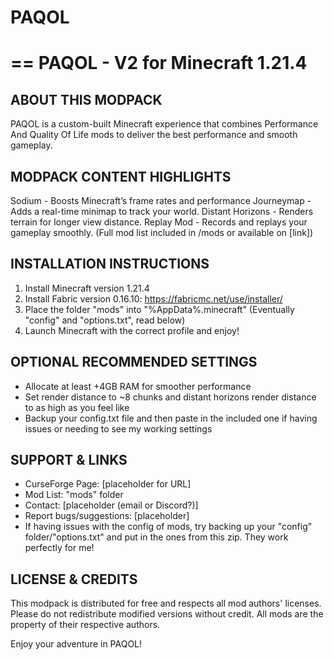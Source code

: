 # PAQOL
==
                PAQOL - V2 for Minecraft 1.21.4
==============================================

  ABOUT THIS MODPACK
-----------------------------------------------------------
PAQOL is a custom-built Minecraft experience that 
combines Performance And Quality Of Life mods to 
deliver the best performance and smooth gameplay.

  MODPACK CONTENT HIGHLIGHTS
-----------------------------------------------------------
Sodium - Boosts Minecraft’s frame rates and performance
Journeymap - Adds a real-time minimap to track your world.
Distant Horizons - Renders terrain for longer view distance.
Replay Mod - Records and replays your gameplay smoothly.
(Full mod list included in /mods or available on [link])

  INSTALLATION INSTRUCTIONS
-----------------------------------------------------------
1. Install Minecraft version 1.21.4
2. Install Fabric version 0.16.10:
   https://fabricmc.net/use/installer/
3. Place the folder "mods" into "%AppData%\.minecraft"
   (Eventually "config" and "options.txt", read below)
4. Launch Minecraft with the correct profile and enjoy!

 OPTIONAL RECOMMENDED SETTINGS
-----------------------------------------------------------
- Allocate at least +4GB RAM for smoother performance
- Set render distance to ~8 chunks and distant horizons 
  render distance to as high as you feel like
- Backup your config.txt file and then paste in the included
  one if having issues or needing to see my working settings

 SUPPORT & LINKS
-----------------------------------------------------------
- CurseForge Page: [placeholder for URL]
- Mod List: "mods" folder
- Contact: [placeholder (email or Discord?)]
- Report bugs/suggestions: [placeholder]
- If having issues with the config of mods, try backing up 
  your "config" folder/"options.txt" and put in the ones 
  from this zip. They work perfectly for me!

 LICENSE & CREDITS
-----------------------------------------------------------
This modpack is distributed for free and respects all mod authors'
licenses. Please do not redistribute modified versions without credit.
All mods are the property of their respective authors.


Enjoy your adventure in PAQOL!
